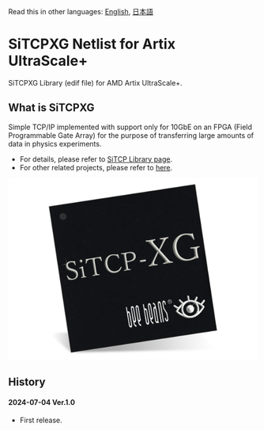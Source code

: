 ﻿Read this in other languages: [English](README.md), [日本語](README.ja.md)

# SiTCPXG Netlist for Artix UltraScale+

SiTCPXG Library (edif file) for AMD Artix UltraScale+.


## What is SiTCPXG

Simple TCP/IP implemented with support only for 10GbE on an FPGA (Field Programmable Gate Array) for the purpose of transferring large amounts of data in physics experiments.

* For details, please refer to [SiTCP Library page](https://www.bbtech.co.jp/en/products/sitcp-xg-license/).
* For other related projects, please refer to [here](https://github.com/BeeBeansTechnologies).

![SiTCPXG](SiTCP-XG.png)


## History

#### 2024-07-04 Ver.1.0

* First release.


